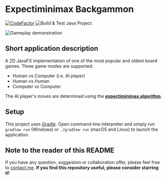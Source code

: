 # Expectiminimax Backgammon

[![CodeFactor](https://www.codefactor.io/repository/github/danijelaskov/expectiminimax-backgammon/badge)](https://www.codefactor.io/repository/github/danijelaskov/expectiminimax-backgammon)
![Build & Test Java Project](https://github.com/DanijelAskov/expectiminimax-backgammon/actions/workflows/gradle.yml/badge.svg)

![Gameplay demonstration](demo/gameplay.gif)

## Short application description

A 2D JavaFX implementation of one of the most popular and oldest board games.
Three game modes are supported:

* Human vs Computer (i.e. AI player)
* Human vs Human
* Computer vs Computer

The AI player's moves are determined using the [**expectiminimax algorithm**](https://en.wikipedia.org/wiki/Expectiminimax?oldformat=true).

## Setup

This project uses [Gradle](https://docs.gradle.org/current/userguide/userguide.html).
Open command-line interpreter and simply run `gradlew run` (Windows) or `./gradlew run` (macOS and Linux) to launch the application.

## Note to the reader of this README

If you have any question, suggestion or collaboration offer, please feel free to [contact me](mailto:danijel.askov@gmail.com).
**If you find this repository useful, please consider starring it!**